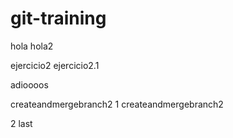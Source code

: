 # git-training
hola
hola2

ejercicio2
ejercicio2.1

adioooos

createandmergebranch2
1
createandmergebranch2

2
last